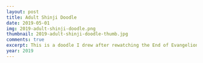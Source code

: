 ```yaml
---
layout: post
title: Adult Shinji Doodle
date: 2019-05-01
img: 2019-adult-shinji-doodle.png
thumbnail: 2019-adult-shinji-doodle-thumb.jpg
comments: true
excerpt: This is a doodle I drew after rewatching the End of Evangelion.
year: 2019
---
```

